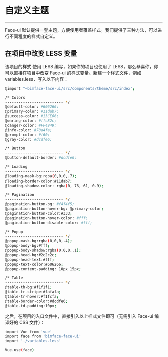 # 自定义主题
----


Face-ui 默认提供一套主题，方便使用者覆盖样式。我们提供了三种方法，可以进行不同程度的样式自定义。

## 在项目中改变 LESS 变量
该项目的样式 使用 LESS 编写，如果你的项目也使用了 LESS，那么恭喜你，你可以直接在项目中改变 Face-ui 的样式变量。新建一个样式文件，例如 variables.less，写入以下内容：
``` bash
@import "~bimface-face-ui/src/components/theme/src/index";

/* Colors
-------------------------- */
@default-color: #606266;
@primary-color: #11dab7;
@success-color: #13CE66;
@waring-color: #ffc82c;
@danger-color: #FF4949;
@info-color: #78a4fa;
@prompt-color: #f60;
@gray-color: #dcdfe6;

/* Button
-------------------------- */
@button-default-border: #dcdfe6;

/* Loading
-------------------------- */
@loading-mask-bg:rgba(0,0,0,.7);
@loading-border-color:#11dab7;
@loading-shadow-color: rgba(0, 76, 61, 0.9);

/* Pagination
-------------------------- */
@pagination-button-bg: #f4f4f5;
@pagination-button-hover-bg: @primary-color;
@pagination-button-color:#333;
@pagination-button-hover-color: #fff;
@pagination-button-disable-color: #fff;

/* Popup
-------------------------- */
@popup-mask-bg:rgba(0,0,0,.4);
@popup-body-bg:#fff;
@popup-body-shadow:rgba(0,0,0,.1);
@popup-head-bg:#2c2c2c;
@popup-head-text:#fff;
@popup-text-color:#606266;
@popup-content-padding: 10px 15px;

/* Table
-------------------------- */
@table-th-bg:#f1f1f1;
@table-tr-stripe:#fafafa;
@table-tr-hover:#f1fcfa;
@table-border-color:#dcdfe6;
@table-td-padding:10px;
```
之后，在项目的入口文件中，直接引入以上样式文件即可（无需引入 Face-ui 编译好的 CSS 文件）：
``` bash
import Vue from 'vue'
import face from 'bimface-face-ui'
import './variables.less'

Vue.use(face)
```
